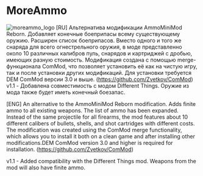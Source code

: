 # MoreAmmo
![moreammo_logo](https://github.com/user-attachments/assets/6607730e-4624-4898-ab61-66c244febc46)
[RU]
Альтернатива модификации AmmoMiniMod Reborn. Добавляет конечные боеприпасы всему существующему оружию.
Расширен список боеприпасов. Вместо одного и того же снаряда для всего огнестрельного оружия, в моде представленно
около 10 различных калибров пуль, снарядов и картриджей с дробью, имеющих разную стоимость.
Модификация создана с помощью merge-функционала ComMod, что позволяет установить её как на чистую игру, так и после установки других модификаций.
Для установки требуется DEM ComMod версии 3.0 и выше. (<https://github.com/Zvetkov/ComMod>)
v1.1 - Добавлена совместимость с модом Different Things. Оружие из мода также будет иметь конечный боезапас.

[ENG]
An alternative to the AmmoMiniMod Reborn modification. Adds finite ammo to all existing weapons. The list of ammo has been expanded. Instead of the same projectile for all firearms, the mod features about 10 different calibers of bullets, shells, and shot cartridges with different costs. The modification was created using the ComMod merge functionality, which allows you to install it both on a clean game and after installing other modifications.DEM ComMod version 3.0 and higher is required for installation. (https://github.com/Zvetkov/ComMod)

v1.1 - Added compatibility with the Different Things mod. Weapons from the mod will also have finite ammo.
